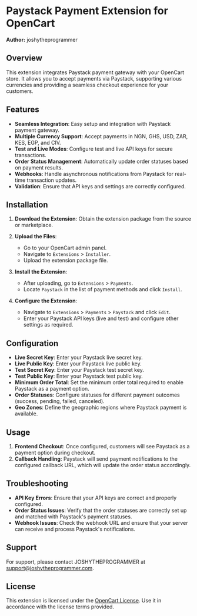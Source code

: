# Paystack Payment Extension for OpenCart

**Author:** joshytheprogrammer

## Overview

This extension integrates Paystack payment gateway with your OpenCart store. It allows you to accept payments via Paystack, supporting various currencies and providing a seamless checkout experience for your customers.

## Features

- **Seamless Integration**: Easy setup and integration with Paystack payment gateway.
- **Multiple Currency Support**: Accept payments in NGN, GHS, USD, ZAR, KES, EGP, and CIV.
- **Test and Live Modes**: Configure test and live API keys for secure transactions.
- **Order Status Management**: Automatically update order statuses based on payment results.
- **Webhooks**: Handle asynchronous notifications from Paystack for real-time transaction updates.
- **Validation**: Ensure that API keys and settings are correctly configured.

## Installation

1. **Download the Extension**: Obtain the extension package from the source or marketplace.

2. **Upload the Files**:
   - Go to your OpenCart admin panel.
   - Navigate to `Extensions` > `Installer`.
   - Upload the extension package file.

3. **Install the Extension**:
   - After uploading, go to `Extensions` > `Payments`.
   - Locate `Paystack` in the list of payment methods and click `Install`.

4. **Configure the Extension**:
   - Navigate to `Extensions` > `Payments` > `Paystack` and click `Edit`.
   - Enter your Paystack API keys (live and test) and configure other settings as required.

## Configuration

- **Live Secret Key**: Enter your Paystack live secret key.
- **Live Public Key**: Enter your Paystack live public key.
- **Test Secret Key**: Enter your Paystack test secret key.
- **Test Public Key**: Enter your Paystack test public key.
- **Minimum Order Total**: Set the minimum order total required to enable Paystack as a payment option.
- **Order Statuses**: Configure statuses for different payment outcomes (success, pending, failed, canceled).
- **Geo Zones**: Define the geographic regions where Paystack payment is available.

## Usage

1. **Frontend Checkout**: Once configured, customers will see Paystack as a payment option during checkout.
2. **Callback Handling**: Paystack will send payment notifications to the configured callback URL, which will update the order status accordingly.

## Troubleshooting

- **API Key Errors**: Ensure that your API keys are correct and properly configured.
- **Order Status Issues**: Verify that the order statuses are correctly set up and matched with Paystack's payment statuses.
- **Webhook Issues**: Check the webhook URL and ensure that your server can receive and process Paystack's notifications.

## Support

For support, please contact JOSHYTHEPROGRAMMER at [support@joshytheprogrammer.com](mailto:support@example.com).

## License

This extension is licensed under the [OpenCart License](https://www.opencart.com/). Use it in accordance with the license terms provided.
